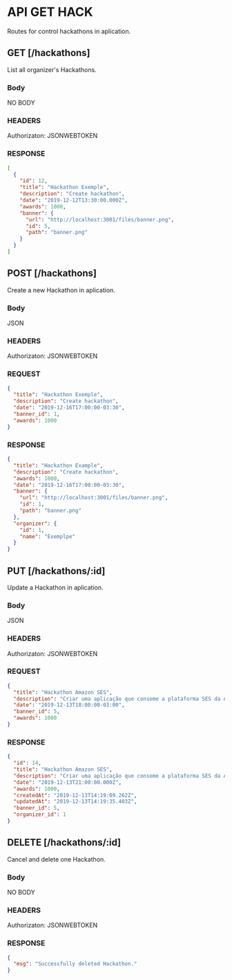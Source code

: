 # API GET HACK

Routes for control hackathons in aplication.

## GET [/hackathons]

List all organizer's Hackathons.

### Body

NO BODY

### HEADERS

Authorizaton: JSONWEBTOKEN

### RESPONSE

```json
[
  {
    "id": 12,
    "title": "Hackathon Exemple",
    "description": "Create hackathon",
    "date": "2019-12-12T13:30:00.000Z",
    "awards": 1000,
    "banner": {
      "url": "http://localhost:3001/files/banner.png",
      "id": 5,
      "path": "banner.png"
    }
  }
]
```

## POST [/hackathons]

Create a new Hackathon in aplication.

### Body

JSON

### HEADERS

Authorizaton: JSONWEBTOKEN

### REQUEST

```json
{
  "title": "Hackathon Exemple",
  "description": "Create hackathon",
  "date": "2019-12-16T17:00:00-03:30",
  "banner_id": 1,
  "awards": 1000
}
```

### RESPONSE

```json
{
  "title": "Hackathon Example",
  "description": "Create hackathon",
  "awards": 1000,
  "date": "2019-12-16T17:00:00-03:30",
  "banner": {
    "url": "http://localhost:3001/files/banner.png",
    "id": 1,
    "path": "banner.png"
  },
  "organizer": {
    "id": 1,
    "name": "Exemplpe"
  }
}
```

## PUT [/hackathons/:id]

Update a Hackathon in aplication.

### Body

JSON

### HEADERS

Authorizaton: JSONWEBTOKEN

### REQUEST

```json
{
  "title": "Hackathon Amazon SES",
  "description": "Criar uma aplicação que consome a plataforma SES da Amazon",
  "date": "2019-12-13T18:00:00-03:00",
  "banner_id": 5,
  "awards": 1000
}
```

### RESPONSE

```json
{
  "id": 14,
  "title": "Hackathon Amazon SES",
  "description": "Criar uma aplicação que consome a plataforma SES da Amazon",
  "date": "2019-12-13T21:00:00.000Z",
  "awards": 1000,
  "createdAt": "2019-12-13T14:19:09.262Z",
  "updatedAt": "2019-12-13T14:19:35.403Z",
  "banner_id": 5,
  "organizer_id": 1
}
```

## DELETE [/hackathons/:id]

Cancel and delete one Hackathon.

### Body

NO BODY

### HEADERS

Authorizaton: JSONWEBTOKEN

### RESPONSE

```json
{
  "msg": "Successfully deleted Hackathon."
}
```
